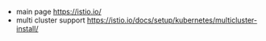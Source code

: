 - main page	https://istio.io/
- multi cluster support	https://istio.io/docs/setup/kubernetes/multicluster-install/